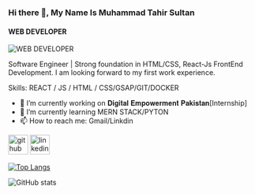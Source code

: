 ### Hi there 👋, My Name Is Muhammad Tahir Sultan
#### WEB DEVELOPER
![WEB DEVELOPER](https://media.licdn.com/dms/image/D4D16AQFHIl9wvipZqA/profile-displaybackgroundimage-shrink_350_1400/0/1721033342121?e=1726704000&v=beta&t=ML4de29mFIVYRlEm3TTnBCHW4GAdA2dRks_V7NIfBgc)

Software Engineer | Strong foundation in HTML/CSS, React-Js FrontEnd Development. I am looking forward to my first work experience.

Skills: REACT / JS / HTML / CSS/GSAP/GIT/DOCKER

- 🔭 I’m currently working on 𝐃𝐢𝐠𝐢𝐭𝐚𝐥 𝐄𝐦𝐩𝐨𝐰𝐞𝐫𝐦𝐞𝐧𝐭 𝐏𝐚𝐤𝐢𝐬𝐭𝐚𝐧[Internship] 
- 🌱 I’m currently learning MERN STACK/PYTON 
- 📫 How to reach me: Gmail/Linkdin 


[<img src='https://cdn.jsdelivr.net/npm/simple-icons@3.0.1/icons/github.svg' alt='github' height='40'>](https://github.com/https://github.com/Tahirsultan777)  [<img src='https://cdn.jsdelivr.net/npm/simple-icons@3.0.1/icons/linkedin.svg' alt='linkedin' height='40'>](https://www.linkedin.com/in/https://www.linkedin.com/in/m-tahir-sultan-ba5b10236/)  

[![Top Langs](https://github-readme-stats.vercel.app/api/top-langs/?username=https://github.com/Tahirsultan777)](https://github.com/anuraghazra/github-readme-stats)

![GitHub stats](https://github-readme-stats.vercel.app/api?username=https://github.com/Tahirsultan777&show_icons=true)  

